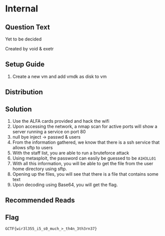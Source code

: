 # Internal

## Question Text

Yet to be decided

Created by void & exetr

## Setup Guide
1. Create a new vm and add vmdk as disk to vm

## Distribution

## Solution
1. Use the ALFA cards provided and hack the wifi
2. Upon accessing the network, a nmap scan for active ports will show a server running a service on port 80
3. null bye inject -> passwd & users
4. From the information gathered, we know that there is a ssh service that allows sftp to users
5. With the staff list, you are able to run a bruteforce attack
6. Using metasploit, the password can easily be guessed to be `A1H3LL01`
7. With all this information, you will be able to get the file from the user home directory using sftp.
8. Opening up the files, you will see that there is a file that contains some text
9. Upon decoding using Base64, you will get the flag.

## Recommended Reads

## Flag
`GCTF{wir3l355_i5_s0_much_>_th4n_3th3rn37}`

